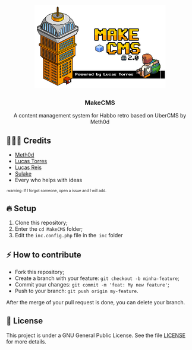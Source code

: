 <h1 align="center">
  <img alt="MakeCMS Logo" src="https://github.com/lucastorress/MakeCMS/blob/master/github/MakeCMS2.0.png?raw=true" />
</h1>

<h3 align="center">
  MakeCMS
</h3>

<p align="center">A content management system for Habbo retro based on UberCMS by Meth0d</p>

## 👨🏼‍💻 Credits

- [Meth0d](http://meth0d.org/)
- [Lucas Torres](https://github.com/lucastorress)
- [Lucas Reis](http://forum.ragezone.com/members/723943.html)
- [Sulake](https://www.sulake.com/)
- Every who helps with ideas

<p style="font-size: 10px">:warning: If I forgot someone, open a issue and I will add.</p>

## 🔥 Setup

1. Clone this repository;
2. Enter the `cd MakeCMS` folder;
3. Edit the `inc.config.php` file in the` inc` folder

## ⚡️ How to contribute

- Fork this repository;
- Create a branch with your feature: `git checkout -b minha-feature`;
- Commit your changes: `git commit -m 'feat: My new feature'`;
- Push to your branch: `git push origin my-feature`.

After the merge of your pull request is done, you can delete your branch.

## 📝 License

This project is under a GNU General Public License. See the file [LICENSE](LICENSE.md) for more details.